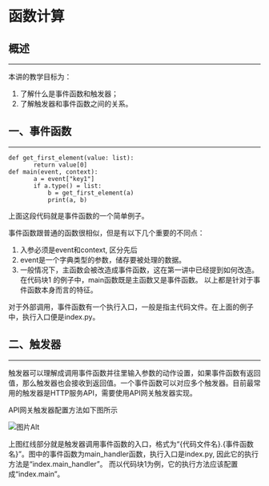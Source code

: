 # 函数计算

## 概述

___

本讲的教学目标为：
1. 了解什么是事件函数和触发器；
2. 了解触发器和事件函数之间的关系。

## 一、事件函数

___

~~~
def get_first_element(value: list):
       return value[0]
def main(event, context):
       a = event["key1"]
       if a.type() = list:
           b = get_first_element(a)
           print(a, b)
~~~                   

[^代码块1]:index.py, 事件函数的简单例子 

上面这段代码就是事件函数的一个简单例子。

事件函数跟普通的函数很相似，但是有以下几个重要的不同点：
1. 入参必须是event和context, 区分先后
2. event是一个字典类型的参数，储存要被处理的数据。
3. 一般情况下，主函数会被改造成事件函数，这在第一讲中已经提到如何改造。在代码块1 的例子中，main函数既是主函数又是事件函数。
以上都是针对于事件函数本身而言的特征。

对于外部调用，事件函数有一个执行入口，一般是指主代码文件。在上面的例子中，执行入口便是index.py。

## 二、触发器

___

触发器可以理解成调用事件函数并往里输入参数的动作设置，如果事件函数有返回值，那么触发器也会接收到返回值。一个事件函数可以对应多个触发器。目前最常用的触发器是HTTP服务API，需要使用API网关触发器实现。

API网关触发器配置方法如下图所示

![图片Alt](/assets/pics/Untitled.png '执行入口')

上图红线部分就是触发器调用事件函数的入口，格式为“{代码文件名}.{事件函数名}”。图中的事件函数为main_handler函数，执行入口是index.py, 因此它的执行方法是“index.main_handler”。
而以代码块1为例，它的执行方法应该配置成“index.main”。


